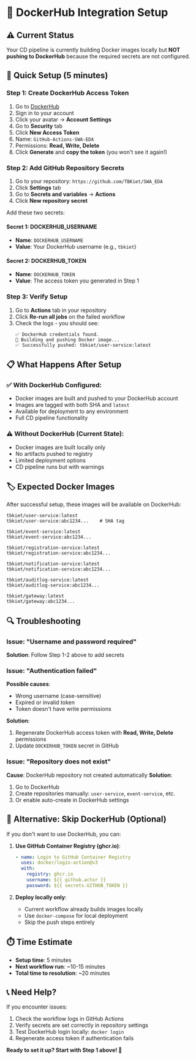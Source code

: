 # 🐳 DockerHub Integration Setup

## ⚠️ Current Status
Your CD pipeline is currently building Docker images locally but **NOT pushing to DockerHub** because the required secrets are not configured.

## 🔧 Quick Setup (5 minutes)

### Step 1: Create DockerHub Access Token
1. Go to [DockerHub](https://hub.docker.com/)
2. Sign in to your account
3. Click your avatar → **Account Settings**
4. Go to **Security** tab
5. Click **New Access Token**
6. Name: `GitHub-Actions-SWA-EDA`
7. Permissions: **Read, Write, Delete**
8. Click **Generate** and **copy the token** (you won't see it again!)

### Step 2: Add GitHub Repository Secrets
1. Go to your repository: `https://github.com/TBKiet/SWA_EDA`
2. Click **Settings** tab
3. Go to **Secrets and variables** → **Actions**
4. Click **New repository secret**

Add these two secrets:

#### Secret 1: DOCKERHUB_USERNAME
- **Name**: `DOCKERHUB_USERNAME`
- **Value**: Your DockerHub username (e.g., `tbkiet`)

#### Secret 2: DOCKERHUB_TOKEN
- **Name**: `DOCKERHUB_TOKEN`
- **Value**: The access token you generated in Step 1

### Step 3: Verify Setup
1. Go to **Actions** tab in your repository
2. Click **Re-run all jobs** on the failed workflow
3. Check the logs - you should see:
   ```
   ✅ DockerHub credentials found.
   🐳 Building and pushing Docker image...
   ✅ Successfully pushed: tbkiet/user-service:latest
   ```

## 📋 What Happens After Setup

### ✅ With DockerHub Configured:
- Docker images are built and pushed to your DockerHub account
- Images are tagged with both SHA and `latest`
- Available for deployment to any environment
- Full CD pipeline functionality

### ⚠️ Without DockerHub (Current State):
- Docker images are built locally only
- No artifacts pushed to registry
- Limited deployment options
- CD pipeline runs but with warnings

## 🏷️ Expected Docker Images

After successful setup, these images will be available on DockerHub:

```
tbkiet/user-service:latest
tbkiet/user-service:abc1234...    # SHA tag

tbkiet/event-service:latest
tbkiet/event-service:abc1234...

tbkiet/registration-service:latest
tbkiet/registration-service:abc1234...

tbkiet/notification-service:latest
tbkiet/notification-service:abc1234...

tbkiet/auditlog-service:latest
tbkiet/auditlog-service:abc1234...

tbkiet/gateway:latest
tbkiet/gateway:abc1234...
```

## 🔍 Troubleshooting

### Issue: "Username and password required"
**Solution**: Follow Step 1-2 above to add secrets

### Issue: "Authentication failed"
**Possible causes**:
- Wrong username (case-sensitive)
- Expired or invalid token
- Token doesn't have write permissions

**Solution**: 
1. Regenerate DockerHub access token with **Read, Write, Delete** permissions
2. Update `DOCKERHUB_TOKEN` secret in GitHub

### Issue: "Repository does not exist"
**Cause**: DockerHub repository not created automatically
**Solution**: 
1. Go to DockerHub
2. Create repositories manually: `user-service`, `event-service`, etc.
3. Or enable auto-create in DockerHub settings

## 🚀 Alternative: Skip DockerHub (Optional)

If you don't want to use DockerHub, you can:

1. **Use GitHub Container Registry (ghcr.io)**:
   ```yaml
   - name: Login to GitHub Container Registry
     uses: docker/login-action@v3
     with:
       registry: ghcr.io
       username: ${{ github.actor }}
       password: ${{ secrets.GITHUB_TOKEN }}
   ```

2. **Deploy locally only**:
   - Current workflow already builds images locally
   - Use `docker-compose` for local deployment
   - Skip the push steps entirely

## ⏱️ Time Estimate
- **Setup time**: 5 minutes
- **Next workflow run**: ~10-15 minutes
- **Total time to resolution**: ~20 minutes

## 📞 Need Help?
If you encounter issues:
1. Check the workflow logs in GitHub Actions
2. Verify secrets are set correctly in repository settings
3. Test DockerHub login locally: `docker login`
4. Regenerate access token if authentication fails

**Ready to set it up? Start with Step 1 above! 🚀**
